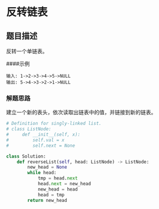 # 反转链表

## 题目描述

反转一个单链表。

####示例
```
输入: 1->2->3->4->5->NULL
输出: 5->4->3->2->1->NULL
```

### 解题思路


建立一个新的表头，依次读取出链表中的值，并链接到新的链表。


```python
# Definition for singly-linked list.
# class ListNode:
#     def __init__(self, x):
#         self.val = x
#         self.next = None

class Solution:
    def reverseList(self, head: ListNode) -> ListNode:
        new_head = None
        while head:
            tmp = head.next
            head.next = new_head
            new_head = head
            head = tmp
        return new_head
```